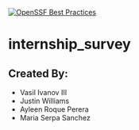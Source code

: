[![OpenSSF Best Practices](https://www.bestpractices.dev/projects/8573/badge)](https://www.bestpractices.dev/projects/8573)

# internship_survey

## Created By:
* Vasil Ivanov III
* Justin Williams
* Ayleen Roque Perera
* Maria Serpa Sanchez

